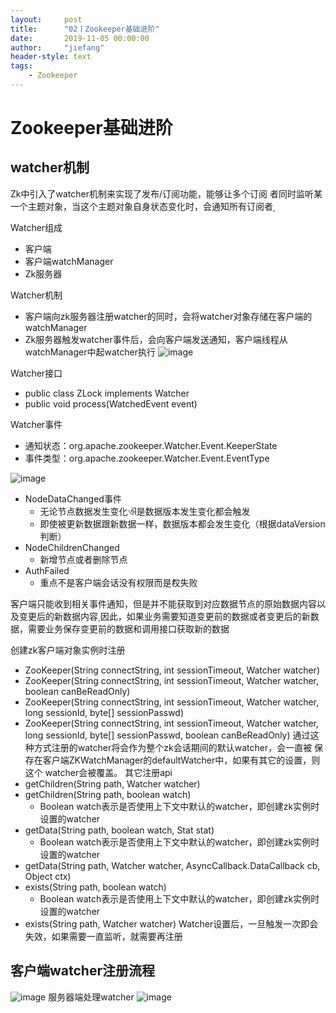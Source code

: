 ```yaml
---
layout:     post
title:      "02丨Zookeeper基础进阶"
date:       2019-11-05 00:00:00
author:     "jiefang"
header-style: text
tags:
    - Zookeeper
---
```

# Zookeeper基础进阶
## watcher机制
Zk中引入了watcher机制来实现了发布/订阅功能，能够让多个订阅
者同时监听某一个主题对象，当这个主题对象自身状态变化时，会通知所有订阅者ͺ

Watcher组成
- 客户端
- 客户端watchManager 
- Zk服务器

Watcher机制
- 客户端向zk服务器注册watcher的同时，会将watcher对象存储在客户端的watchManager
- Zk服务器触发watcher事件后，会向客户端发送通知，客户端线程从watchManager中݊起watcher执行
![image](https://s2.ax1x.com/2019/09/29/u89MQA.png)

Watcher接口
- public class ZLock implements Watcher
- public void process(WatchedEvent event)

Watcher事件
- 通知状态：org.apache.zookeeper.Watcher.Event.KeeperState
- 事件类型：org.apache.zookeeper.Watcher.Event.EventType

![image](https://s2.ax1x.com/2019/09/29/u8VLLQ.png)

- NodeDataChanged事件
    - 无论节点数据发生变化ଐ是数据版本发生变化都会触发
    - 即使被更新数据跟新数据一样，数据版本都会发生变化（根据dataVersion判断）
- NodeChildrenChanged
    - 新增节点或者删除节点
- AuthFailed
    - 重点不是客户端会话没有权限而是݉权失败

客户端只能收到相关事件通知，但是并不能获取到对应数据节点的原始数据内容以
及变更后的新数据内容ͺ因此，如果业务需要知道变更前的数据或者变更后的新数据，需要业务保存变更前的数据和调用接口获取新的数据

创建zk客户端对象实例时注册
- ZooKeeper(String connectString, int sessionTimeout, Watcher watcher) 
- ZooKeeper(String connectString, int sessionTimeout, Watcher watcher, boolean canBeReadOnly)
- ZooKeeper(String connectString, int sessionTimeout, Watcher watcher, long sessionId, byte[] sessionPasswd) 
- ZooKeeper(String connectString, int sessionTimeout, Watcher watcher, long sessionId, byte[] sessionPasswd, boolean canBeReadOnly)
通过这种方式注册的watcher将会作为整个zk会话期间的默认watcher，会一直被
保存在客户端ZKWatchManager的defaultWatcher中，如果有其它的设置，则这个
watcher会被覆盖。
其它注册api
- getChildren(String path, Watcher watcher) 
- getChildren(String path, boolean watch) 
    - Boolean watch表示是否使用上下文中默认的watcher，即创建zk实例时设置的watcher 
- getData(String path, boolean watch, Stat stat) 
    - Boolean watch表示是否使用上下文中默认的watcher，即创建zk实例时设置的watcher 
- getData(String path, Watcher watcher, AsyncCallback.DataCallback cb, Object ctx) 
- exists(String path, boolean watch) 
    - Boolean watch表示是否使用上下文中默认的watcher，即创建zk实例时设置的watcher 
- exists(String path, Watcher watcher)
Watcher设置后，一旦触发一次即会失效，如果需要一直监听，就需要再注册
## 客户端watcher注册流程
![image](https://s2.ax1x.com/2019/09/29/u8eqEj.png)
服务器端处理watcher
![image](https://s2.ax1x.com/2019/09/29/u8mpKU.png)
